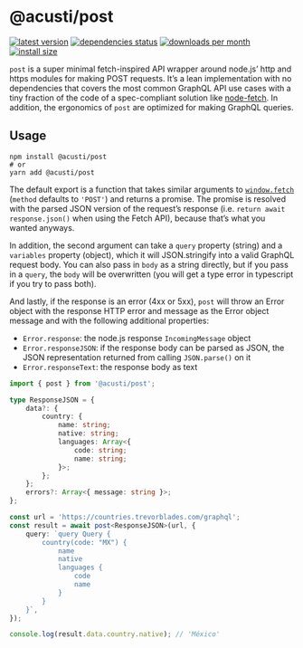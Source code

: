 # @acusti/post

[![latest version](https://img.shields.io/npm/v/@acusti/post?style=for-the-badge)](https://www.npmjs.com/package/@acusti/post)
[![dependencies status](https://img.shields.io/librariesio/release/npm/@acusti/post?style=for-the-badge)](https://libraries.io/npm/@acusti%2Fpost/sourcerank)
[![downloads per month](https://img.shields.io/npm/dm/@acusti/post?style=for-the-badge)](https://www.npmjs.com/package/@acusti/post)
[![install size](https://packagephobia.com/badge?p=@acusti/post&style=for-the-badge)](https://packagephobia.com/result?p=@acusti/post)

`post` is a super minimal fetch-inspired API wrapper around node.js’ http
and https modules for making POST requests. It’s a lean implementation with
no dependencies that covers the most common GraphQL API use cases with a
tiny fraction of the code of a spec-compliant solution like [node-fetch][].
In addition, the ergonomics of `post` are optimized for making GraphQL
queries.

[node-fetch]: https://www.npmjs.com/package/node-fetch

## Usage

```
npm install @acusti/post
# or
yarn add @acusti/post
```

The default export is a function that takes similar arguments to
[`window.fetch`][] (`method` defaults to `'POST'`) and returns a promise.
The promise is resolved with the parsed JSON version of the request’s
response (i.e. `return await response.json()` when using the Fetch API),
because that’s what you wanted anyways.

In addition, the second argument can take a `query` property (string) and a
`variables` property (object), which it will JSON.stringify into a valid
GraphQL request body. You can also pass in `body` as a string directly, but
if you pass in a `query`, the `body` will be overwritten (you will get a
type error in typescript if you try to pass both).

And lastly, if the response is an error (4xx or 5xx), `post` will throw an
Error object with the response HTTP error and message as the Error object
message and with the following additional properties:

-   `Error.response`: the node.js response `IncomingMessage` object
-   `Error.responseJSON`: if the response body can be parsed as JSON, the
    JSON representation returned from calling `JSON.parse()` on it
-   `Error.responseText`: the response body as text

[`window.fetch`]: http://developer.mozilla.org/en-US/docs/Web/API/fetch

```ts
import { post } from '@acusti/post';

type ResponseJSON = {
    data?: {
        country: {
            name: string;
            native: string;
            languages: Array<{
                code: string;
                name: string;
            }>;
        };
    };
    errors?: Array<{ message: string }>;
};

const url = 'https://countries.trevorblades.com/graphql';
const result = await post<ResponseJSON>(url, {
    query: `query Query {
        country(code: "MX") {
            name
            native
            languages {
                code
                name
            }
        }
    }`,
});

console.log(result.data.country.native); // 'México'
```
